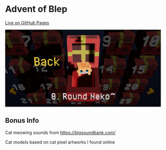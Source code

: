 # Advent of Blep

[Live on GitHub Pages](https://stefnotch.github.io/advent-of-blep/)

<a href="https://stefnotch.github.io/advent-of-blep/">
  <img src="./screenshot.png" alt="Screenshot">
</a>

## Bonus Info

Cat meowing sounds from https://bigsoundbank.com/

Cat models based on cat pixel artworks I found online
